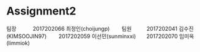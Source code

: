 Assignment2
=============
팀장           
2017202066 최정인(choijungp)        
팀원          
2017202041 김수진(KIMSOOJIN97)        
2017202059 이선민(sunminxxi)       
2017202070 임미옥(limmiok)    
